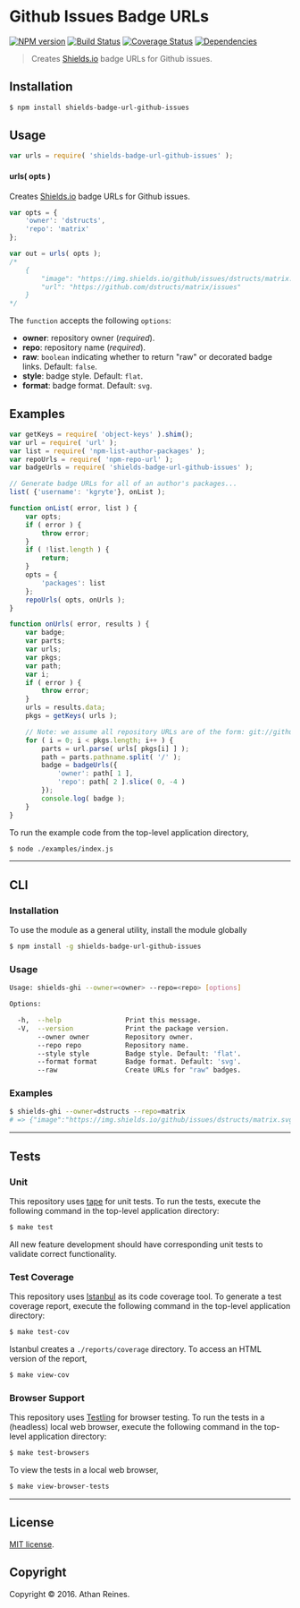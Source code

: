 Github Issues Badge URLs
===
[![NPM version][npm-image]][npm-url] [![Build Status][build-image]][build-url] [![Coverage Status][coverage-image]][coverage-url] [![Dependencies][dependencies-image]][dependencies-url]

> Creates [Shields.io][shields] badge URLs for Github issues.


## Installation

``` bash
$ npm install shields-badge-url-github-issues
```


## Usage

``` javascript
var urls = require( 'shields-badge-url-github-issues' );
```

#### urls( opts )

Creates [Shields.io][shields] badge URLs for Github issues.

``` javascript
var opts = {
	'owner': 'dstructs',
	'repo': 'matrix'
};

var out = urls( opts );
/*
	{
		"image": "https://img.shields.io/github/issues/dstructs/matrix.svg?style=flat",
		"url": "https://github.com/dstructs/matrix/issues"
	}
*/ 
```

The `function` accepts the following `options`:
*	__owner__: repository owner (*required*).
*	__repo__: repository name (*required*).
*	__raw__: `boolean` indicating whether to return "raw" or decorated badge links. Default: `false`.
*	__style__: badge style. Default: `flat`.
*	__format__: badge format. Default: `svg`.


## Examples

``` javascript
var getKeys = require( 'object-keys' ).shim();
var url = require( 'url' );
var list = require( 'npm-list-author-packages' );
var repoUrls = require( 'npm-repo-url' );
var badgeUrls = require( 'shields-badge-url-github-issues' );

// Generate badge URLs for all of an author's packages...
list( {'username': 'kgryte'}, onList );

function onList( error, list ) {
	var opts;
	if ( error ) {
		throw error;
	}
	if ( !list.length ) {
		return;
	}
	opts = {
		'packages': list
	};
	repoUrls( opts, onUrls );
}

function onUrls( error, results ) {
	var badge;
	var parts;
	var urls;
	var pkgs;
	var path;
	var i;
	if ( error ) {
		throw error;
	}
	urls = results.data;
	pkgs = getKeys( urls );

	// Note: we assume all repository URLs are of the form: git://github.com/{{owner}}/{{repo}}.git
	for ( i = 0; i < pkgs.length; i++ ) {
		parts = url.parse( urls[ pkgs[i] ] );
		path = parts.pathname.split( '/' );
		badge = badgeUrls({
			'owner': path[ 1 ],
			'repo': path[ 2 ].slice( 0, -4 )
		});
		console.log( badge );
	}
}
```

To run the example code from the top-level application directory,

``` bash
$ node ./examples/index.js
```


---
## CLI

### Installation

To use the module as a general utility, install the module globally

``` bash
$ npm install -g shields-badge-url-github-issues
```


### Usage

``` bash
Usage: shields-ghi --owner=<owner> --repo=<repo> [options]

Options:

  -h,  --help                Print this message.
  -V,  --version             Print the package version.
       --owner owner         Repository owner.
       --repo repo           Repository name.
       --style style         Badge style. Default: 'flat'.
       --format format       Badge format. Default: 'svg'.
       --raw                 Create URLs for "raw" badges.
```


### Examples

``` bash
$ shields-ghi --owner=dstructs --repo=matrix
# => {"image":"https://img.shields.io/github/issues/dstructs/matrix.svg?style=flat","url":"https://github.com/dstructs/matrix/issues"}
```


---
## Tests

### Unit

This repository uses [tape][tape] for unit tests. To run the tests, execute the following command in the top-level application directory:

``` bash
$ make test
```

All new feature development should have corresponding unit tests to validate correct functionality.


### Test Coverage

This repository uses [Istanbul][istanbul] as its code coverage tool. To generate a test coverage report, execute the following command in the top-level application directory:

``` bash
$ make test-cov
```

Istanbul creates a `./reports/coverage` directory. To access an HTML version of the report,

``` bash
$ make view-cov
```


### Browser Support

This repository uses [Testling][testling] for browser testing. To run the tests in a (headless) local web browser, execute the following command in the top-level application directory:

``` bash
$ make test-browsers
```

To view the tests in a local web browser,

``` bash
$ make view-browser-tests
```

<!-- [![browser support][browsers-image]][browsers-url] -->


---
## License

[MIT license](http://opensource.org/licenses/MIT).


## Copyright

Copyright &copy; 2016. Athan Reines.


[npm-image]: http://img.shields.io/npm/v/shields-badge-url-github-issues.svg
[npm-url]: https://npmjs.org/package/shields-badge-url-github-issues

[build-image]: http://img.shields.io/travis/kgryte/shields-badge-url-github-issues/master.svg
[build-url]: https://travis-ci.org/kgryte/shields-badge-url-github-issues

[coverage-image]: https://img.shields.io/codecov/c/github/kgryte/shields-badge-url-github-issues/master.svg
[coverage-url]: https://codecov.io/github/kgryte/shields-badge-url-github-issues?branch=master

[dependencies-image]: http://img.shields.io/david/kgryte/shields-badge-url-github-issues.svg
[dependencies-url]: https://david-dm.org/kgryte/shields-badge-url-github-issues

[dev-dependencies-image]: http://img.shields.io/david/dev/kgryte/shields-badge-url-github-issues.svg
[dev-dependencies-url]: https://david-dm.org/dev/kgryte/shields-badge-url-github-issues

[github-issues-image]: http://img.shields.io/github/issues/kgryte/shields-badge-url-github-issues.svg
[github-issues-url]: https://github.com/kgryte/shields-badge-url-github-issues/issues

[tape]: https://github.com/substack/tape
[istanbul]: https://github.com/gotwarlost/istanbul
[testling]: https://ci.testling.com
[travis-ci]: https://travis-ci.org
[shields]: http://shields.io/
